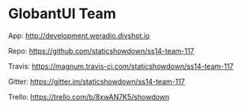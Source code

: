 GlobantUI Team
==============

App:
http://development.weradio.divshot.io

Repo:
https://github.com/staticshowdown/ss14-team-117

Travis:
https://magnum.travis-ci.com/staticshowdown/ss14-team-117

Gitter:
https://gitter.im/staticshowdown/ss14-team-117

Trello:
https://trello.com/b/8xwAN7K5/showdown
